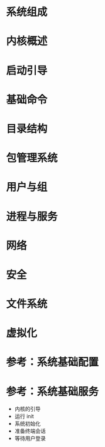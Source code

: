 # 系统组成
# 内核概述
# 启动引导
# 基础命令
# 目录结构
# 包管理系统
# 用户与组
# 进程与服务
# 网络
# 安全
# 文件系统
# 虚拟化
# 参考：系统基础配置
# 参考：系统基础服务

* 内核的引导
* 运行 init
* 系统初始化
* 准备终端会话
* 等待用户登录


